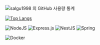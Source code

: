 ![ salgu1998 의 GitHub 사용량 통계 ](https://github-readme-stats.vercel.app/api?username=salgu1998&bg_color=30,e96443,904e95&title_color=fff&text_color=fff)

[![Top Langs](https://github-readme-stats.vercel.app/api/top-langs/?username=salgu1998&layout=compact)](https://github.com/anuraghazra/github-readme-stats)


![NodeJS](https://img.shields.io/badge/node.js-6DA55F?style=flate&logo=node.js&logoColor=white)
![Express.js](https://img.shields.io/badge/express.js-%23404d59.svg?style=flate&logo=express&logoColor=%2361DAFB)
![NestJS](https://img.shields.io/badge/nestjs-%23E0234E.svg?style=flate&logo=nestjs&logoColor=white)
![Spring](https://img.shields.io/badge/spring-%236DB33F.svg?style=flate&logo=spring&logoColor=white)
&nbsp;

![Docker](https://img.shields.io/badge/docker-%230db7ed.svg?style=for-the-badge&logo=docker&logoColor=white)

